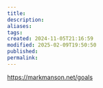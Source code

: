 ```yaml
---
title: 
description: 
aliases: 
tags: 
created: 2024-11-05T21:16:59
modified: 2025-02-09T19:50:50
published: 
permalink: 
---
```


https://markmanson.net/goals
